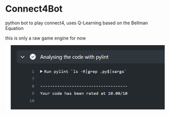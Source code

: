# Connect4Bot
python bot to play connect4, uses Q-Learning based on the Bellman Equation 

this is only a raw game engine for now

![pylint report](pyLintreport.png)
